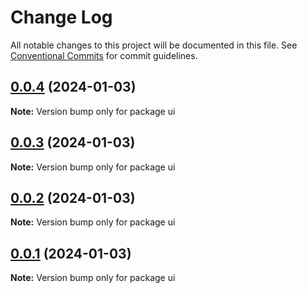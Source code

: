 # Change Log

All notable changes to this project will be documented in this file.
See [Conventional Commits](https://conventionalcommits.org) for commit guidelines.

## [0.0.4](https://github.com/wellgrisa/docker-elastic-beanstalk-up/compare/ui@0.0.1-alpha.0...ui@0.0.4) (2024-01-03)

**Note:** Version bump only for package ui





## [0.0.3](https://github.com/wellgrisa/docker-elastic-beanstalk-up/compare/ui@0.0.1-alpha.0...ui@0.0.3) (2024-01-03)

**Note:** Version bump only for package ui





## [0.0.2](https://github.com/wellgrisa/docker-elastic-beanstalk-up/compare/ui@0.0.1-alpha.0...ui@0.0.2) (2024-01-03)

**Note:** Version bump only for package ui





## [0.0.1](https://github.com/wellgrisa/docker-elastic-beanstalk-up/compare/ui@0.0.1-alpha.0...ui@0.0.1) (2024-01-03)

**Note:** Version bump only for package ui
